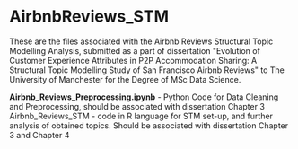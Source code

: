 # AirbnbReviews_STM
These are the files associated with the Airbnb Reviews Structural Topic Modelling Analysis, submitted as a part of dissertation "Evolution of Customer Experience Attributes in P2P Accommodation Sharing: A Structural Topic Modelling Study of San Francisco Airbnb Reviews" to The University of Manchester for the Degree of MSc Data Science.

<b>Airbnb_Reviews_Preprocessing.ipynb</b> - Python Code for Data Cleaning and Preprocessing, should be associated with dissertation Chapter 3
</r> <r> </b>Airbnb_Reviews_STM</b> - code in R language for STM set-up, and further analysis of obtained topics. Should be associated with dissertation Chapter 3 and Chapter 4
